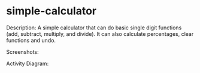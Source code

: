 # simple-calculator

Description:
A simple calculator that can do basic single digit functions (add, subtract, multiply, and divide). It can also calculate percentages,
clear functions and undo. 

Screenshots:

Activity Diagram:
